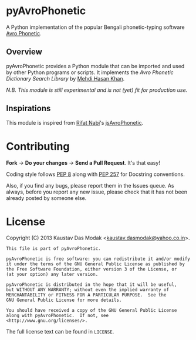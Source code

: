 pyAvroPhonetic
==============

A Python implementation of the popular Bengali phonetic-typing
software [Avro Phonetic](http://omicronlab.com).

Overview
--------

pyAvroPhonetic provides a Python module that can be imported and used
by other Python programs or scripts. It implements the *Avro Phonetic
Dictionary Search Library* by
[Mehdi Hasan Khan](https://github.com/omicronlab).

*N.B. This module is still experimental and is not (yet) fit for
 production use.*

Inspirations
------------

This module is inspired from
[Rifat Nabi](https://github.com/torifat)'s
[jsAvroPhonetic](https://github.com/torifat/jsAvroPhonetic).

Contributing
============

**Fork** -> **Do your changes** -> **Send a Pull Request**. It's that
  easy!

Coding style follows
[PEP 8](http://www.python.org/dev/peps/pep-0008/) along with
[PEP 257](http://www.python.org/dev/peps/pep-0257/) for Docstring
conventions.

Also, if you find any bugs, please report them in the Issues queue. As
always, before you report any new issue, please check that it has not
been already posted by someone else.

License
=======

Copyright (C) 2013 Kaustav Das Modak <kaustav.dasmodak@yahoo.co.in\>.

    This file is part of pyAvroPhonetic.

    pyAvroPhonetic is free software: you can redistribute it and/or modify
    it under the terms of the GNU General Public License as published by
    the Free Software Foundation, either version 3 of the License, or
    (at your option) any later version.

    pyAvroPhonetic is distributed in the hope that it will be useful,
    but WITHOUT ANY WARRANTY; without even the implied warranty of
    MERCHANTABILITY or FITNESS FOR A PARTICULAR PURPOSE.  See the
    GNU General Public License for more details.

    You should have received a copy of the GNU General Public License
    along with pyAvroPhonetic.  If not, see <http://www.gnu.org/licenses/>.

The full license text can be found in `LICENSE`.
